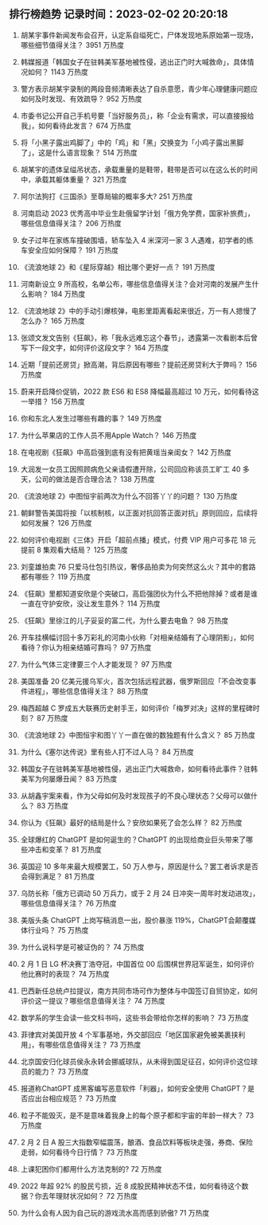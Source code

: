
## 排行榜趋势 记录时间：2023-02-02 20:20:18
  
  1. 胡某宇事件新闻发布会召开，认定系自缢死亡，尸体发现地系原始第一现场，哪些细节值得关注？ 3951 万热度
    
  2. 韩媒报道「韩国女子在驻韩美军基地被性侵，逃出正门时大喊救命」，具体情况如何？ 1143 万热度
    
  3. 警方表示胡某宇录制的两段音频清晰表达了自杀意愿，青少年心理健康问题应如何及时发现、有效疏导？ 952 万热度
    
  4. 市委书记公开自己手机号要「当好服务员」，称「企业有需求，可以直接报给我」，如何看待此发言？ 674 万热度
    
  5. 将「小黑子露出鸡脚了」中的「鸡」和「黑」交换变为「小鸡子露出黑脚了」，这是什么语言现象？ 514 万热度
    
  6. 胡某宇的遗体呈缢吊状态，承载重量的是鞋带，鞋带是否可以在这么长的时间中，承载其躯体重量？ 321 万热度
    
  7. 阿尔法狗打《三国杀》至尊局输的概率多大? 251 万热度
    
  8. 河南启动 2023 优秀高中毕业生赴俄留学计划「俄方免学费，国家补旅费」，哪些信息值得关注？ 206 万热度
    
  9. 女子过年在家练车撞破围墙，轿车坠入 4 米深河一家 3 人遇难，初学者的练车安全应如何保障？ 191 万热度
    
  10. 《流浪地球 2》和《星际穿越》相比哪个更好一点？ 191 万热度
    
  11. 河南新设立 9 所高校，名单公布，哪些信息值得关注？会对河南的发展产生什么影响？ 184 万热度
    
  12. 《流浪地球 2》中的手动引爆核弹，电影里距离看起来很近，万一有人摁慢了怎么办？ 165 万热度
    
  13. 张颂文发文告别《狂飙》，称「我永远难忘这个春节」，透露第一次看剧本后曾写下一段文字，如何评价这段文字？ 164 万热度
    
  14. 近期「提前还房贷」掀高潮，背后原因有哪些？提前还房贷利大于弊吗？ 156 万热度
    
  15. 蔚来开启降价促销，2022 款 ES6 和 ES8 降幅最高超过 10 万元，如何看待这一举措？ 156 万热度
    
  16. 你和东北人发生过哪些有趣的事？ 149 万热度
    
  17. 为什么苹果店的工作人员不用Apple Watch？ 146 万热度
    
  18. 在电视剧《狂飙》中高启强到底有没有把黄瑶当亲闺女？ 142 万热度
    
  19. 大润发一女员工因照顾病危父亲请假遭开除，公司回应称该员工旷工 40 多天，公司的做法是否合理合法？ 138 万热度
    
  20. 《流浪地球 2》中图恒宇前两次为什么不回答丫丫的问题？ 130 万热度
    
  21. 朝鲜警告美国将按「以核制核，以正面对抗回答正面对抗」原则回应，后续将如何发展？ 126 万热度
    
  22. 如何评价电视剧《三体》开启「超前点播」模式，付费 VIP 用户可多花 18 元提前 8 集观看大结局？ 125 万热度
    
  23. 刘銮雄拍卖 76 只爱马仕包引热议，奢侈品拍卖为何突然这么火？其中的套路都有哪些？ 119 万热度
    
  24. 《狂飙》里都知道安欣是个突破口，高启强团伙为什么不把他除掉？或者是谁一直在守护安欣，没让发生意外？ 114 万热度
    
  25. 《狂飙》里徐江的儿子妥妥的富二代，为什么要去电鱼？ 98 万热度
    
  26. 开车挂横幅讨回十多万彩礼的河南小伙称「对相亲结婚有了心理阴影」，如何看待？你认为相亲结婚可靠吗？ 97 万热度
    
  27. 为什么气体三定律要三个人才能发现？ 97 万热度
    
  28. 美国准备 20 亿美元援乌军火，首次包括远程武器，俄罗斯回应「不会改变事件进程」，哪些信息值得关注？ 88 万热度
    
  29. 梅西超越 C 罗成五大联赛历史射手王，如何评价「梅罗对决」这样的里程碑时刻？ 87 万热度
    
  30. 《流浪地球 2》中图恒宇和图丫丫一直在做的数独题有什么含义？ 85 万热度
    
  31. 为什么《塞尔达传说》里有些人打不过人马？ 84 万热度
    
  32. 韩国女子在驻韩美军基地被性侵，逃出正门大喊救命，如何看待此事件？驻韩美军为何屡爆丑闻？ 83 万热度
    
  33. 从胡鑫宇案来看，作为父母如何及时发现孩子的不良心理状态？父母可以做什么？ 83 万热度
    
  34. 你认为《狂飙》最好的结局是什么？安欣如果死了会怎么样？ 82 万热度
    
  35. 全球爆红的 ChatGPT 是如何诞生的？ChatGPT 的出现给商业巨头带来了哪些冲击和变革？ 81 万热度
    
  36. 英国迎 10 多年来最大规模罢工，50 万人参与，原因是什么？罢工者诉求是否会得到满足？ 81 万热度
    
  37. 乌防长称「俄方已调动 50 万兵力，或于 2 月 24 日冲突一周年时发动进攻」，哪些信息值得关注？ 76 万热度
    
  38. 美版头条 ChatGPT 上岗写稿消息一出，股价暴涨 119%，ChatGPT会颠覆媒体行业吗？ 75 万热度
    
  39. 为什么说科学是可被证伪的？ 74 万热度
    
  40. 2 月 1 日 LG 杯决赛丁浩夺冠，中国首位 00 后围棋世界冠军诞生，如何评价他比赛时的表现？ 74 万热度
    
  41. 巴西新任总统卢拉提议，南方共同市场可作为整体与中国签订自贸协定，如何评价这一提议？哪些信息值得关注？ 74 万热度
    
  42. 数学系的学生会读一些文科书吗，这些书会带给你怎样的影响？ 73 万热度
    
  43. 菲律宾对美国开放 4 个军事基地，外交部回应「地区国家避免被美裹挟利用」，有哪些信息值得关注？ 73 万热度
    
  44. 北京国安归化球员侯永永转会挪威球队，从未得到国足征召，如何评价这位球员的能力？ 73 万热度
    
  45. 报道称ChatGPT 成黑客编写恶意软件「利器」，如何安全使用 ChatGPT？是否应出台相应规范？ 73 万热度
    
  46. 粒子不能毁灭，是不是意味着我身上的每个原子都和宇宙的年龄一样大？ 73 万热度
    
  47. 2 月 2 日 A 股三大指数窄幅震荡，酿酒、食品饮料等板块走强，券商、保险走弱，如何看待今日行情？ 73 万热度
    
  48. 上课犯困你们都用什么方法克制的? 72 万热度
    
  49. 2022 年超 92% 的股民亏损，近 8 成股民精神状态不佳，如何看待这个数据？你去年理财状况如何？ 72 万热度
    
  50. 为什么会有人因为自己玩的游戏流水高而感到骄傲? 71 万热度
    